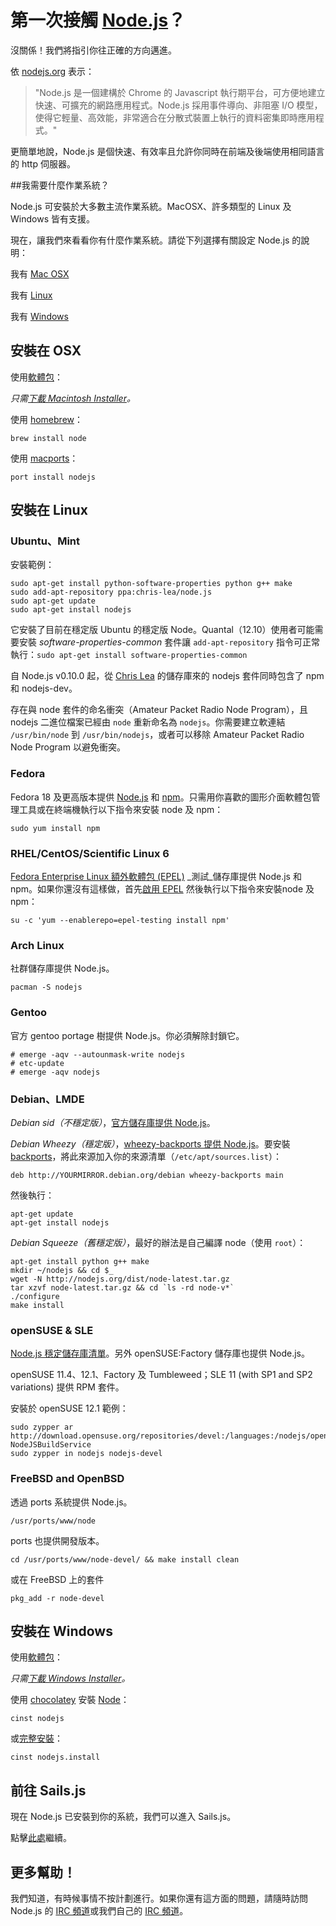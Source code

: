 # 第一次接觸 [Node.js](https://soundcloud.com/marak/marak-the-node-js-rap)？
沒關係！我們將指引你往正確的方向邁進。


依 [nodejs.org](http://nodejs.org) 表示：
> "Node.js 是一個建構於 Chrome 的 Javascript 執行期平台，可方便地建立快速、可擴充的網路應用程式。Node.js 採用事件導向、非阻塞 I/O 模型，使得它輕量、高效能，非常適合在分散式裝置上執行的資料密集即時應用程式。"

更簡單地說，Node.js 是個快速、有效率且允許你同時在前端及後端使用相同語言的 http 伺服器。

##我需要什麼作業系統？

Node.js 可安裝於大多數主流作業系統。MacOSX、許多類型的 Linux 及 Windows 皆有支援。

現在，讓我們來看看你有什麼作業系統。請從下列選擇有關設定 Node.js 的說明：

我有 [Mac OSX](#/getStarted?q=--install-on-osx-)

我有 [Linux](#/getStarted?q=--install-on-linux-)

我有 [Windows](#/getStarted?q=--install-on-windows-)

<h2>
<a id="install-on-osx" name="/getStarted?q=--install-on-osx-" class="anchor" href="#/getStarted?q=--install-on-osx-"><span class="mini-icon mini-icon-link"></span></a>
安裝在 OSX
</h2>

使用[軟體包](http://nodejs.org/download/)：

_只需[下載 Macintosh Installer](http://nodejs.org/download/)。_

使用 [homebrew](https://github.com/mxcl/homebrew)：

```
brew install node
```

使用 [macports](http://www.macports.org/)：

```
port install nodejs
```

<h2>
<a id="install-on-linux" name="/getStarted?q=--install-on-linux-" class="anchor" href="#/getStarted?--install-on-linux-"><span class="mini-icon mini-icon-link"></span></a>
安裝在 Linux
</h2>

### Ubuntu、Mint

安裝範例：

```
sudo apt-get install python-software-properties python g++ make
sudo add-apt-repository ppa:chris-lea/node.js
sudo apt-get update
sudo apt-get install nodejs
```

它安裝了目前在穩定版 Ubuntu 的穩定版 Node。Quantal（12.10）使用者可能需要安裝 *software-properties-common* 套件讓 `add-apt-repository` 指令可正常執行：`sudo apt-get install software-properties-common`

自 Node.js v0.10.0 起，從 [Chris Lea](https://chrislea.com/2013/03/15/upgrading-from-node-js-0-8-x-to-0-10-0-from-my-ppa/) 的儲存庫來的 nodejs 套件同時包含了 npm 和 nodejs-dev。

存在與 node 套件的命名衝突（Amateur Packet Radio Node Program），且 nodejs 二進位檔案已經由 `node` 重新命名為 `nodejs`。你需要建立軟連結 `/usr/bin/node` 到 `/usr/bin/nodejs`，或者可以移除 Amateur Packet Radio Node Program 以避免衝突。

### Fedora

Fedora 18 及更高版本提供 [Node.js](https://apps.fedoraproject.org/packages/nodejs) 和 [npm](https://apps.fedoraproject.org/packages/npm)。只需用你喜歡的圖形介面軟體包管理工具或在終端機執行以下指令來安裝 node 及 npm：

```
sudo yum install npm
```

### RHEL/CentOS/Scientific Linux 6

[Fedora Enterprise Linux 額外軟體包 (EPEL)](https://fedoraproject.org/wiki/EPEL) _測試_儲存庫提供 Node.js 和 npm。如果你還沒有這樣做，首先[啟用 EPEL](https://fedoraproject.org/wiki/EPEL#How_can_I_use_these_extra_packages.3F) 然後執行以下指令來安裝node 及 npm：

```
su -c 'yum --enablerepo=epel-testing install npm'
```

### Arch Linux
社群儲存庫提供 Node.js。

```
pacman -S nodejs
```

### Gentoo
官方 gentoo portage 樹提供 Node.js。你必須解除封鎖它。

```
# emerge -aqv --autounmask-write nodejs
# etc-update
# emerge -aqv nodejs
```

### Debian、LMDE

*Debian sid（不穩定版）*，[官方儲存庫提供 Node.js](http://packages.debian.org/search?searchon=names&keywords=nodejs)。

*Debian Wheezy（穩定版）*，[wheezy-backports 提供 Node.js](http://packages.debian.org/wheezy-backports/nodejs)。要安裝 [backports](http://backports.debian.org/Instructions/)，將此來源加入你的來源清單（`/etc/apt/sources.list`）：

```
deb http://YOURMIRROR.debian.org/debian wheezy-backports main
```

然後執行：

```
apt-get update
apt-get install nodejs
```

*Debian Squeeze（舊穩定版）*，最好的辦法是自己編譯 node（使用 `root`）：

```
apt-get install python g++ make
mkdir ~/nodejs && cd $_
wget -N http://nodejs.org/dist/node-latest.tar.gz
tar xzvf node-latest.tar.gz && cd `ls -rd node-v*`
./configure
make install
```

### openSUSE & SLE
[Node.js 穩定儲存庫清單](https://build.opensuse.org/package/show?package=nodejs&project=devel%3Alanguages%3Anodejs)。另外 openSUSE:Factory 儲存庫也提供 Node.js。

openSUSE 11.4、12.1、Factory 及 Tumbleweed；SLE 11 (with SP1 and SP2 variations) 提供 RPM 套件。

安裝於 openSUSE 12.1 範例：

```
sudo zypper ar http://download.opensuse.org/repositories/devel:/languages:/nodejs/openSUSE_12.1/ NodeJSBuildService
sudo zypper in nodejs nodejs-devel
```

### FreeBSD and OpenBSD
透過 ports 系統提供 Node.js。

```
/usr/ports/www/node
```

ports 也提供開發版本。

```
cd /usr/ports/www/node-devel/ && make install clean
```

或在 FreeBSD 上的套件

```
pkg_add -r node-devel
```

<h2>
<a id="install-on-windows" name="/getStarted?q=--install-on-windows-" class="anchor" href="#/getStarted?q=--install-on-windows-"><span class="mini-icon mini-icon-link"></span></a>
安裝在 Windows
</h2>

使用[軟體包](http://nodejs.org/download/)：

_只需[下載 Windows Installer](http://nodejs.org/download/)。_

使用 [chocolatey](http://chocolatey.org) 安裝 [Node](http://chocolatey.org/packages/nodejs)：

```
cinst nodejs
```

或[完整安裝](http://chocolatey.org/packages/nodejs.install)：

```
cinst nodejs.install
```


## 前往 Sails.js
現在 Node.js 已安裝到你的系統，我們可以進入 Sails.js。

點擊[此處](https://github.com/balderdashy/sails-docs/blob/master/getting-started/getting-started.md)繼續。

## 更多幫助！
我們知道，有時候事情不按計劃進行。如果你還有這方面的問題，請隨時訪問 Node.js 的 [IRC 頻道](irc://irc.freenode.net/node.js)或我們自己的 [IRC 頻道](irc://irc.freenode.net/sailsjs)。


<docmeta name="uniqueID" value="NewToNode748472">
<docmeta name="displayName" value="New To Node">



